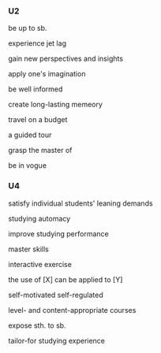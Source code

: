 ### U2

be up to sb.

experience jet lag

gain new perspectives and insights

apply one's imagination

be well informed

create long-lasting memeory

travel on a budget

a guided tour

grasp the master of

be in vogue



### U4

satisfy individual students' leaning demands

studying automacy

improve studying performance

master skills

interactive exercise

the use of [X] can be applied to [Y]

self-motivated self-regulated

level- and content-appropriate courses

expose sth. to sb.

tailor-for studying experience